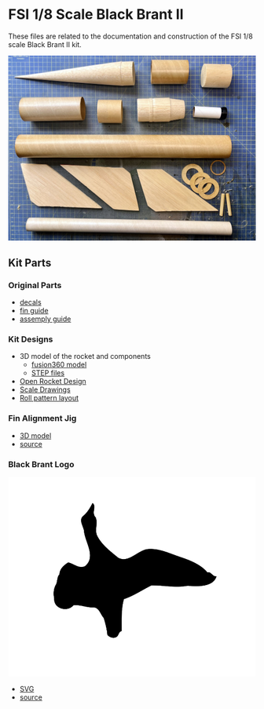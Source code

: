 # FSI 1/8 Scale Black Brant II

These files are related to the documentation and construction of the FSI 1/8 scale Black Brant II kit.

![FSI kit parts](kit_parts.jpg)

## Kit Parts

### Original Parts

* [decals](fsi_bbii_decal.jpg)
* [fin guide](fsi_bbii_finguide.pdf)
* [assemply guide](fsi_bbii_assembly.pdf)

### Kit Designs

* 3D model of the rocket and components
  * [fusion360 model](fsi_bbii_model.f3d)
  * [STEP files](fsi_bbii_model.step)
* [Open Rocket Design](fsi_bbii.ork)
* [Scale Drawings](fsi_bbii_scale_drawings.pdf)
* [Roll pattern layout](roll-patten.png)

### Fin Alignment Jig

* [3D model](fin_aligner.3mf)
* [source](fin_aligner.scad)

### Black Brant Logo

![SVG](goose.svg)

* [SVG](goose.svg)
* [source](goose.afdesign)
